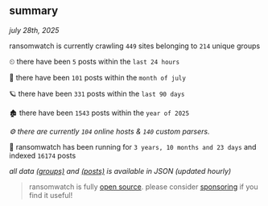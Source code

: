 
## summary
_july 28th, 2025_

ransomwatch is currently crawling `449` sites belonging to `214` unique groups

⏲ there have been `5` posts within the `last 24 hours`

🦈 there have been `101` posts within the `month of july`

🪐 there have been `331` posts within the `last 90 days`

🏚 there have been `1543` posts within the `year of 2025`

_⚙️ there are currently `104` online hosts & `140` custom parsers._

🦕 ransomwatch has been running for `3 years, 10 months and 23 days` and indexed `16174` posts

_all data  [(groups)](http://ransomwhat.telemetry.ltd/groups) and [(posts)](http://ransomwhat.telemetry.ltd/posts) is available in JSON (updated hourly)_

> ransomwatch is fully [open source](https://github.com/joshhighet/ransomwatch#ransomwatch--). please consider [sponsoring](https://github.com/sponsors/joshhighet) if you find it useful!
